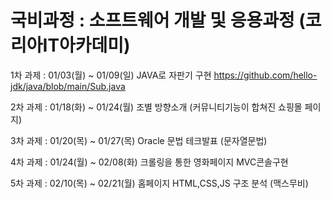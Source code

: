 # 국비과정 : 소프트웨어 개발 및 응용과정 (코리아IT아카데미) 

1차 과제 : 01/03(월) ~ 01/09(일)
JAVA로 자판기 구현
https://github.com/hello-jdk/java/blob/main/Sub.java

2차 과제 : 01/18(화) ~ 01/24(월)
조별 방향소개 (커뮤니티기능이 합쳐진 쇼핑몰 페이지)

3차 과제 : 01/20(목) ~ 01/27(목)
Oracle 문법 테크발표 (문자열문법)

4차 과제 : 01/24(월) ~ 02/08(화)
크롤링을 통한 영화페이지 MVC콘솔구현

5차 과제 : 02/10(목) ~ 02/21(월)
홈페이지 HTML,CSS,JS 구조 분석 (맥스무비) 
